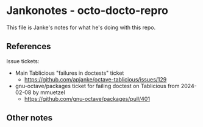 # Jankonotes - octo-docto-repro

This file is Janke's notes for what he's doing with this repo.

## References

Issue tickets:

* Main Tablicious "failures in doctests" ticket
  * <https://github.com/apjanke/octave-tablicious/issues/129>
* gnu-octave/packages ticket for failing doctest on Tablicious from 2024-02-08 by mmuetzel
  * <https://github.com/gnu-octave/packages/pull/401>

## Other notes

